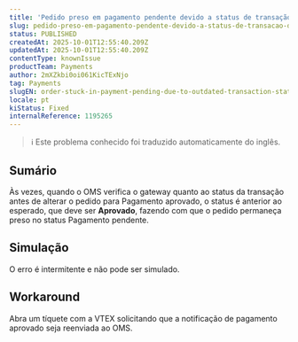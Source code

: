 ```yaml
---
title: 'Pedido preso em pagamento pendente devido a status de transação desatualizado'
slug: pedido-preso-em-pagamento-pendente-devido-a-status-de-transacao-desatualizado
status: PUBLISHED
createdAt: 2025-10-01T12:55:40.209Z
updatedAt: 2025-10-01T12:55:40.209Z
contentType: knownIssue
productTeam: Payments
author: 2mXZkbi0oi061KicTExNjo
tag: Payments
slugEN: order-stuck-in-payment-pending-due-to-outdated-transaction-status
locale: pt
kiStatus: Fixed
internalReference: 1195265
---
```


>ℹ️ Este problema conhecido foi traduzido automaticamente do inglês.

## Sumário


Às vezes, quando o OMS verifica o gateway quanto ao status da transação antes de alterar o pedido para Pagamento aprovado, o status é anterior ao esperado, que deve ser **Aprovado**, fazendo com que o pedido permaneça preso no status Pagamento pendente.
## Simulação


O erro é intermitente e não pode ser simulado.


## Workaround


Abra um tíquete com a VTEX solicitando que a notificação de pagamento aprovado seja reenviada ao OMS.



